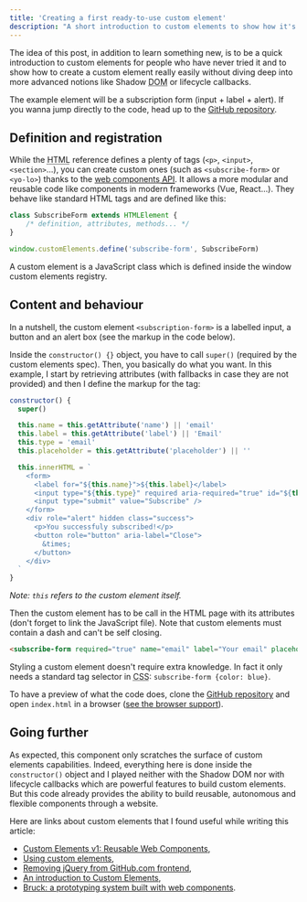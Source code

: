```yaml
---
title: 'Creating a first ready-to-use custom element'
description: "A short introduction to custom elements to show how it's possible to build a simple and reusable component in a Vanilla JS environment."
---
```


The idea of this post, in addition to learn something new, is to be a quick introduction to custom elements for people who have never tried it and to show how to create a custom element really easily without diving deep into more advanced notions like Shadow <abbr title="Document Object Model">DOM</abbr> or lifecycle callbacks.

The example element will be a subscription form (input + label + alert). If you wanna jump directly to the code, head up to the [GitHub repository](https://github.com/bellangerq/subscribe-form).

## Definition and registration

While the <abbr title="Hypertext Markup Language">HTML</abbr> reference defines a plenty of tags (`<p>`, `<input>`, `<section>`...), you can create custom ones (such as `<subscribe-form>` or `<yo-lo>`) thanks to the [web components <abbr title="Application Programming Interface">API</abbr>](https://www.webcomponents.org/). It allows a more modular and reusable code like components in modern frameworks (Vue, React...). They behave like standard HTML tags and are defined like this:

```javascript
class SubscribeForm extends HTMLElement {
	/* definition, attributes, methods... */
}

window.customElements.define('subscribe-form', SubscribeForm)
```

A custom element is a JavaScript class which is defined inside the window custom elements registry.

## Content and behaviour

In a nutshell, the custom element `<subscription-form>` is a labelled input, a button and an alert box (see the markup in the code below).

Inside the `constructor() {}` object, you have to call `super()` (required by the custom elements spec). Then, you basically do what you want. In this example, I start by retrieving attributes (with fallbacks in case they are not provided) and then I define the markup for the tag:

```javascript
constructor() {
  super()

  this.name = this.getAttribute('name') || 'email'
  this.label = this.getAttribute('label') || 'Email'
  this.type = 'email'
  this.placeholder = this.getAttribute('placeholder') || ''

  this.innerHTML = `
    <form>
      <label for="${this.name}">${this.label}</label>
      <input type="${this.type}" required aria-required="true" id="${this.name}" placeholder="${this.placeholder}">
      <input type="submit" value="Subscribe" />
    </form>
    <div role="alert" hidden class="success">
      <p>You successfuly subscribed!</p>
      <button role="button" aria-label="Close">
        &times;
      </button>
    </div>
  `
}
```
_Note: `this` refers to the custom element itself._

Then the custom element has to be call in the HTML page with its attributes (don't forget to link the JavaScript file). Note that custom elements must contain a dash and can't be self closing.

```html
<subscribe-form required="true" name="email" label="Your email" placeholder="eg: john@doe.com"></subscribe-form>
```

Styling a custom element doesn't require extra knowledge. In fact it only needs a standard tag selector in <abbr title="Cascading Style Sheet">CSS</abbr>: `subscribe-form {color: blue}`.

To have a preview of what the code does, clone the [GitHub repository](https://github.com/bellangerq/subscribe-form) and open `index.html` in a browser ([see the browser support](https://caniuse.com/#feat=custom-elementsv1)).

## Going further

As expected, this component only scratches the surface of custom elements capabilities. Indeed, everything here is done inside the `constructor()` object and I played neither with the Shadow DOM nor with lifecycle callbacks which are powerful features to build custom elements. But this code already provides the ability to build reusable, autonomous and flexible components through a website.

Here are links about custom elements that I found useful while writing this article:

- [Custom Elements v1: Reusable Web Components](https://developers.google.com/web/fundamentals/web-components/customelements),
- [Using custom elements](https://developer.mozilla.org/en-US/docs/Web/Web_Components/Using_custom_elements),
- [Removing jQuery from GitHub.com frontend](https://github.blog/2018-09-06-removing-jquery-from-github-frontend/),
- [An introduction to Custom Elements](https://dev.to/jamesrweb/an-introduction-to-custom-elements-5327),
- [Bruck: a prototyping system built with web components](https://github.com/Heydon/bruck).
